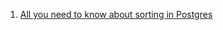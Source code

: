 1. [All you need to know about sorting in Postgres](https://madusudanan.com/blog/all-you-need-to-know-about-sorting-in-postgres/#Optimization)
